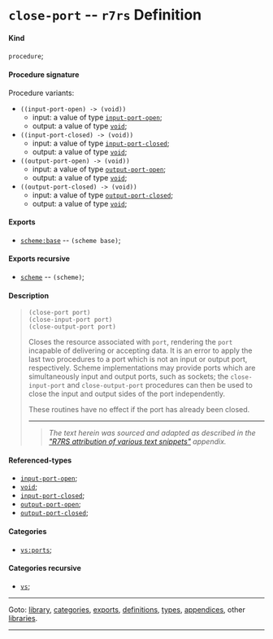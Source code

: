 

<a id='definition__r7rs__close-port'></a>

# `close-port` -- `r7rs` Definition


<a id='definition__r7rs__close-port__kind'></a>

#### Kind

`procedure`;


<a id='definition__r7rs__close-port__procedure-signature'></a>

#### Procedure signature

Procedure variants:
 * `((input-port-open) -> (void))`
   * input: a value of type [`input-port-open`](../../r7rs/types/input-port-open.md#type__r7rs__input-port-open);
   * output: a value of type [`void`](../../r7rs/types/void.md#type__r7rs__void);
 * `((input-port-closed) -> (void))`
   * input: a value of type [`input-port-closed`](../../r7rs/types/input-port-closed.md#type__r7rs__input-port-closed);
   * output: a value of type [`void`](../../r7rs/types/void.md#type__r7rs__void);
 * `((output-port-open) -> (void))`
   * input: a value of type [`output-port-open`](../../r7rs/types/output-port-open.md#type__r7rs__output-port-open);
   * output: a value of type [`void`](../../r7rs/types/void.md#type__r7rs__void);
 * `((output-port-closed) -> (void))`
   * input: a value of type [`output-port-closed`](../../r7rs/types/output-port-closed.md#type__r7rs__output-port-closed);
   * output: a value of type [`void`](../../r7rs/types/void.md#type__r7rs__void);


<a id='definition__r7rs__close-port__exports'></a>

#### Exports

 * [`scheme:base`](../../r7rs/exports/scheme_3a_base.md#export__r7rs__scheme_3a_base) -- `(scheme base)`;


<a id='definition__r7rs__close-port__exports-recursive'></a>

#### Exports recursive

 * [`scheme`](../../r7rs/exports/scheme.md#export__r7rs__scheme) -- `(scheme)`;


<a id='definition__r7rs__close-port__description'></a>

#### Description

> ````
> (close-port port)
> (close-input-port port)
> (close-output-port port)
> ````
> 
> 
> Closes the resource associated with `port`, rendering the `port`
> incapable of delivering or accepting data.
> It is an error
> to apply the last two procedures to a port which is not an input
> or output port, respectively.
> Scheme implementations may provide ports which are simultaneously
> input and output ports, such as sockets; the `close-input-port`
> and `close-output-port` procedures can then be used to close the
> input and output sides of the port independently.
> 
> These routines have no effect if the port has already been closed.
> 
> 
> ----
> > *The text herein was sourced and adapted as described in the ["R7RS attribution of various text snippets"](../../r7rs/appendices/attribution.md#appendix__r7rs__attribution) appendix.*


<a id='definition__r7rs__close-port__referenced-types'></a>

#### Referenced-types

 * [`input-port-open`](../../r7rs/types/input-port-open.md#type__r7rs__input-port-open);
 * [`void`](../../r7rs/types/void.md#type__r7rs__void);
 * [`input-port-closed`](../../r7rs/types/input-port-closed.md#type__r7rs__input-port-closed);
 * [`output-port-open`](../../r7rs/types/output-port-open.md#type__r7rs__output-port-open);
 * [`output-port-closed`](../../r7rs/types/output-port-closed.md#type__r7rs__output-port-closed);


<a id='definition__r7rs__close-port__categories'></a>

#### Categories

 * [`vs:ports`](../../vonuvoli/categories/vs_3a_ports.md#category__vonuvoli__vs_3a_ports);


<a id='definition__r7rs__close-port__categories-recursive'></a>

#### Categories recursive

 * [`vs`](../../vonuvoli/categories/vs.md#category__vonuvoli__vs);

----

Goto: [library](../../r7rs/_index.md#library__r7rs), [categories](../../r7rs/categories/_index.md#toc__r7rs__categories), [exports](../../r7rs/exports/_index.md#toc__r7rs__exports), [definitions](../../r7rs/definitions/_index.md#toc__r7rs__definitions), [types](../../r7rs/types/_index.md#toc__r7rs__types), [appendices](../../r7rs/appendices/_index.md#toc__r7rs__appendices), other [libraries](../../_libraries.md#toc__libraries).

----

